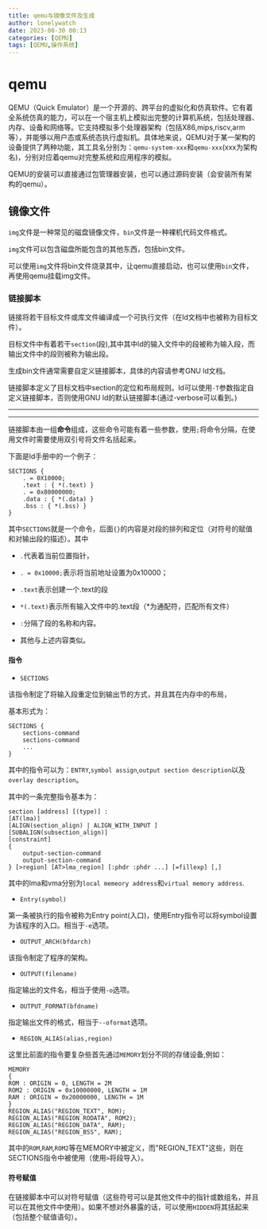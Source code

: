 ```yaml
---
title: qemu与镜像文件及生成
author: lonelywatch
date: 2023-08-30 00:13
categories: [QEMU]
tags: [QEMU,操作系统]
---
```


# qemu

QEMU（Quick Emulator）是一个开源的、跨平台的虚拟化和仿真软件。它有着全系统仿真的能力，可以在一个宿主机上模拟出完整的计算机系统，包括处理器、内存、设备和网络等。它支持模拟多个处理器架构（包括X86,mips,riscv,arm等），并能够以用户态或系统态执行虚拟机。具体地来说，QEMU对于某一架构的设备提供了两种功能，其工具名分别为：`qemu-system-xxx`和`qemu-xxx`(xxx为架构名)，分别对应着qemu对完整系统和应用程序的模拟。

QEMU的安装可以直接通过包管理器安装，也可以通过源码安装（会安装所有架构的qemu）。

## 镜像文件

`img`文件是一种常见的磁盘镜像文件，`bin`文件是一种裸机代码文件格式。

`img`文件可以包含磁盘所能包含的其他东西，包括bin文件。

可以使用`img`文件将bin文件烧录其中，让qemu直接启动，也可以使用`bin`文件，再使用qemu挂载img文件。

### 链接脚本

链接将若干目标文件或库文件编译成一个可执行文件（在ld文档中也被称为目标文件）。

目标文件中有着若干`section`(段),其中其中ld的输入文件中的段被称为输入段，而输出文件中的段则被称为输出段。

生成bin文件通常需要自定义链接脚本，具体的内容请参考GNU ld文档。

链接脚本定义了目标文档中section的定位和布局规则。ld可以使用`-T`参数指定自定义链接脚本，否则使用GNU ld的默认链接脚本(通过-verbose可以看到。)

---

---

链接脚本由一组**命令**组成，这些命令可能有着一些参数，使用`;`将命令分隔，在使用文件时需要使用双引号将文件名括起来。

下面是ld手册中的一个例子：

```
SECTIONS {
	. = 0X10000;
	.text : { *(.text) }
	. = 0x80000000;
	.data : { *(.data) }
	.bss : { *(.bss) }
}
```

其中`SECTIONS`就是一个命令，后面`{}`的内容是对段的排列和定位（对符号的赋值和对输出段的描述）。其中

- `.`代表着当前位置指针，

- `. = 0x10000;`表示将当前地址设置为0x10000；

- `.text`表示创建一个.text的段

- `*(.text)`表示所有输入文件中的.text段（*为通配符，匹配所有文件）

- `:`分隔了段的名称和内容。

- 其他与上述内容类似。

#### 指令

- `SECTIONS`

该指令制定了将输入段重定位到输出节的方式，并且其在内存中的布局，

基本形式为：

```
SECTIONS {
	sections-command
	sections-command
	...
}
```

其中的指令可以为：`ENTRY`,`symbol assign`,`output section description`以及`overlay description`。

其中的一条完整指令基本为：

```
section [address] [(type)] :
[AT(lma)]
[ALIGN(section_align) | ALIGN_WITH_INPUT ]
[SUBALIGN(subsection_align)]
[constraint]
{
	output-section-command
	output-section-command
} [>region] [AT>lma_region] [:phdr :phdr ...] [=fillexp] [,] 
```

其中的lma和vma分别为`local memeory address`和`virtual memory address`.

- `Entry(symbol)`

第一条被执行的指令被称为Entry point(入口)，使用Entry指令可以将symbol设置为该程序的入口。相当于`-e`选项。
- `OUTPUT_ARCH(bfdarch)`

该指令制定了程序的架构。

- `OUTPUT(filename)`

指定输出的文件名，相当于使用`-o`选项。

- `OUTPUT_FORMAT(bfdname)`

指定输出文件的格式，相当于`--oformat`选项。

- `REGION_ALIAS(alias,region)`

这里比前面的指令要复杂些首先通过`MEMORY`划分不同的存储设备,例如：

```
MEMORY
{
ROM : ORIGIN = 0, LENGTH = 2M
ROM2 : ORIGIN = 0x10000000, LENGTH = 1M
RAM : ORIGIN = 0x20000000, LENGTH = 1M
}
REGION_ALIAS("REGION_TEXT", ROM);
REGION_ALIAS("REGION_RODATA", ROM2);
REGION_ALIAS("REGION_DATA", RAM);
REGION_ALIAS("REGION_BSS", RAM);
```

其中的`ROM`,`RAM`,`ROM2`等在MEMORY中被定义，而"REGION_TEXT"这些，则在SECTIONS指令中被使用（使用`>`将段导入）。

#### 符号赋值

在链接脚本中可以对符号赋值（这些符号可以是其他文件中的指针或数组名，并且可以在其他文件中使用）。如果不想对外暴露的话，可以使用`HIDDEN`将其括起来（包括整个赋值语句）。
